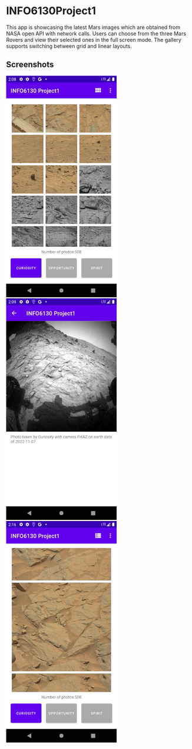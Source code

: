 # INFO6130Project1
This app is showcasing the latest Mars images which are obtained from NASA open API with network calls. 
Users can choose from the three Mars Rovers and view their selected ones in the full screen mode. The gallery supports switching between grid and linear layouts.

## Screenshots

<p float="left">
  <img src="./screenshots/6130-P1-1.png" width="300" style="border:5px white;"/>
  <img src="./screenshots/6130-P1-2.png" width="300" style="border:5px white;"/>  
  <img src="./screenshots/6130-P1-3.png" width="300" style="border:50px #000000;"/>  
</p>

